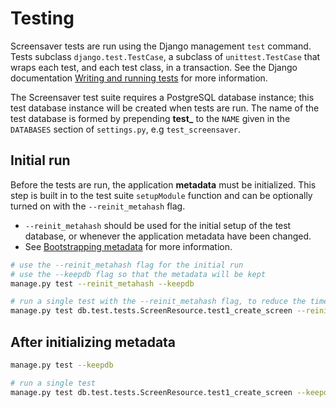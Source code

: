 # Testing

Screensaver tests are run using the Django management `test` command. Tests subclass `django.test.TestCase`, a subclass of `unittest.TestCase` that wraps each test, and each test class, in a transaction. See the Django documentation [Writing and running tests](https://docs.djangoproject.com/en/3.1/topics/testing/overview/) for more information.

The Screensaver test suite requires a PostgreSQL database instance; this test database instance will be created when tests are run. The name of the test database is formed by prepending **test_** to the `NAME` given in the `DATABASES` section of `settings.py`, e.g `test_screensaver`.

## Initial run

Before the tests are run, the application **metadata** must be initialized. This step is built in to the test suite `setupModule` function and can be optionally turned on with the `--reinit_metahash` flag. 
* `--reinit_metahash` should be used for the initial setup of the test database, or whenever the application metadata have been changed.
* See [Bootstrapping metadata](installation.html#bootstrapping-metadata-and-application-data) for more information.

``` bash
# use the --reinit_metahash flag for the initial run
# use the --keepdb flag so that the metadata will be kept
manage.py test --reinit_metahash --keepdb

# run a single test with the --reinit_metahash flag, to reduce the time for the initial run
manage.py test db.test.tests.ScreenResource.test1_create_screen --reinit_metahash --keepdb 

```

## After initializing metadata

``` bash
manage.py test --keepdb

# run a single test
manage.py test db.test.tests.ScreenResource.test1_create_screen --keepdb
```
